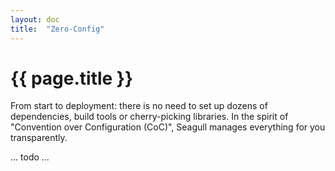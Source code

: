 ```yaml
---
layout: doc
title:  "Zero-Config"
---
```


# {{ page.title }}

From start to deployment: there is no need to set up dozens of dependencies,
build tools or cherry-picking libraries. In the spirit of "Convention over
Configuration (CoC)", Seagull manages everything for you transparently.

... todo ...